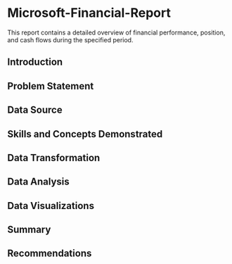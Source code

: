 # Microsoft-Financial-Report
This report contains a detailed overview of financial performance, position, and cash flows during the specified period.

## Introduction

## Problem Statement

## Data Source

## Skills and Concepts Demonstrated

## Data Transformation

## Data Analysis

## Data Visualizations

## Summary

## Recommendations
